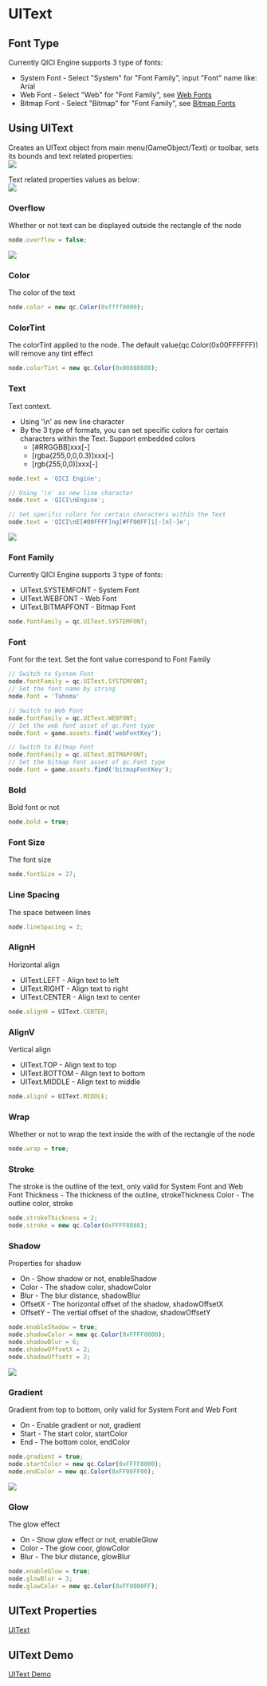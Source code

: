 # UIText

## Font Type
Currently QICI Engine supports 3 type of fonts:
* System Font - Select "System" for "Font Family", input "Font" name like: Arial
* Web Font - Select "Web" for "Font Family", see [Web Fonts](../WebFont/README.md)
* Bitmap Font - Select "Bitmap" for "Font Family", see [Bitmap Fonts](../BitmapFont/README.md)

## Using UIText
Creates an UIText object from main menu(GameObject/Text) or toolbar, sets its bounds and text related properties:  
![](images/text1.png)

Text related properties values as below:  
![](images/text2.png)

### Overflow
Whether or not text can be displayed outside the rectangle of the node

````javascript
node.overflow = false;
````
![](images/text3.png)

### Color
The color of the text

````javascript
node.color = new qc.Color(0xffff0000);
````

### ColorTint
The colorTint applied to the node. The default value(qc.Color(0x00FFFFFF)) will remove any tint effect

````javascript
node.colorTint = new qc.Color(0x00888888);
````
### Text
Text context.
* Using '\n' as new line character
* By the 3 type of formats, you can set specific colors for certain characters within the Text. Support embedded colors
  * [#RRGGBB]xxx[-]
  * [rgba(255,0,0,0.3)]xxx[-]
  * [rgb(255,0,0)]xxx[-]

````javascript
node.text = 'QICI Engine';

// Using '\n' as new line character
node.text = 'QICI\nEngine';

// Set specific colors for certain characters within the Text
node.text = 'QICI\nE[#00FFFF]ng[#FF00FF]i[-]n[-]e';
````

![](images/text4.png)

### Font Family
Currently QICI Engine supports 3 type of fonts:
* UIText.SYSTEMFONT - System Font
* UIText.WEBFONT - Web Font
* UIText.BITMAPFONT - Bitmap Font

````javascript
node.fontFamily = qc.UIText.SYSTEMFONT;
````

### Font
Font for the text. Set the font value correspond to Font Family
````javascript
// Switch to System Font
node.fontFamily = qc.UIText.SYSTEMFONT;
// Set the font name by string
node.font = 'Tahoma'

// Switch to Web Font
node.fontFamily = qc.UIText.WEBFONT;
// Set the web font asset of qc.Font type
node.font = game.assets.find('webFontKey');

// Switch to Bitmap Font
node.fontFamily = qc.UIText.BITMAPFONT;
// Set the bitmap font asset of qc.Font type
node.font = game.assets.find('bitmapFontKey');
````

### Bold
Bold font or not
````javascript
node.bold = true;
````

### Font Size
The font size
````javascript
node.fontSize = 27;
````

### Line Spacing
The space between lines
````javascript
node.lineSpacing = 2;
````

### AlignH
Horizontal align
* UIText.LEFT - Align text to left
* UIText.RIGHT - Align text to right
* UIText.CENTER - Align text to center

````javascript
node.alignH = UIText.CENTER;
````

### AlignV
Vertical align
* UIText.TOP - Align text to top
* UIText.BOTTOM - Align text to bottom
* UIText.MIDDLE - Align text to middle

````javascript
node.alignV = UIText.MIDDLE;
````

### Wrap
Whether or not to wrap the text inside the with of the rectangle of the node
````javascript
node.wrap = true;
````

### Stroke
The stroke is the outline of the text, only valid for System Font and Web Font
Thickness - The thickness of the outline, strokeThickness
Color - The outline color, stroke

````javascript
node.strokeThickness = 2;
node.stroke = new qc.Color(0xFFFF8888);
````

### Shadow
Properties for shadow
* On - Show shadow or not, enableShadow
* Color - The shadow color, shadowColor
* Blur - The blur distance, shadowBlur
* OffsetX - The horizontal offset of the shadow, shadowOffsetX
* OffsetY - The vertial offset of the shadow, shadowOffsetY

````javascript
node.enableShadow = true;
node.shadowColor = new qc.Color(0xFFFF0000);
node.shadowBlur = 6;
node.shadowOffsetX = 2;
node.shadowOffsetY = 2;
````
![](images/text5.png)

### Gradient
Gradient from top to bottom, only valid for System Font and Web Font
* On - Enable gradient or not, gradient
* Start - The start color, startColor
* End - The bottom color, endColor

````javascript
node.gradient = true;
node.startColor = new qc.Color(0xFFFF0000);
node.endColor = new qc.Color(0xFF00FF00);
````
![](images/text6.png)

### Glow
The glow effect
* On - Show glow effect or not, enableGlow
* Color - The glow coor, glowColor
* Blur - The blur distance, glowBlur

````javascript
node.enableGlow = true;
node.glowBlur = 3;
node.glowColor = new qc.Color(0xFF0000FF);
````

## UIText Properties
[UIText](http://docs.qiciengine.com/api/gameobject/CUIText.html)

## UIText Demo
[UIText Demo](http://engine.qiciengine.com/demo/index.html#anchor_UIText)
